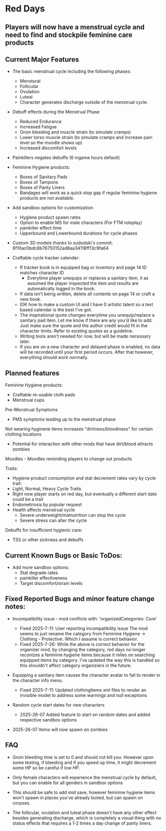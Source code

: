 # Red Days

## Players will now have a menstrual cycle and need to find and stockpile feminine care products

## Current Major Features
- The basic menstrual cycle including the following phases:
    - Menstural
    - Follicular
    - Ovulation
    - Luteal
    - Character generates discharge outside of the menstrual cycle.

- Debuff effects during the Menstrual Phase
    - Reduced Endurance
    - Increased Fatigue
    - Groin bleeding and muscle strain (to simulate cramps)
    - Lower torso muscle strain (to simulate cramps and increase pain level so the moodle shows up)
    - Increased discomfort levels

- Painkillers negates debuffs (6 ingame hours default)

- Feminine Hygiene products:
    - Boxes of Sanitary Pads
    - Boxes of Tampons
    - Boxes of Panty Liners
    - Bandages will work as a quick stop gap if regular feminine hygiene products are not available.

- Add sandbox options for customization
    - Hygiene product spawn rates
    - Option to enable MS for male characters (For FTM roleplay)
    - painkiller effect time
    - Upperbound and Lowerbound durations for cycle phases

- Custom 3D models thanks to sudodski's commit: 6f10ac0bdc8b76750152ad8aa34118ff13c9fa64

- Craftable cycle tracker calendar:
    - If tracker book is in equipped bag or inventory and page 14 ID matches character ID
        - Everytime player unequips or replaces a sanitary item, it as assumed the player 
            inspected the item and results are automatically logged in the book.
    - If data isn't being written, delete all contents on page 14 or craft a new book.
    - IDK how to make a custom UI and I have 0 artistic talent so a text based calendar is the best I've got.
    - The inspirational quote changes everytime you unequip/replace a sanitary pad item.
        Let me know if there are any you'd like to add. Just make sure the quote and the author credit would fit in the character limits. Refer to existing quotes as a guideline.
    - Writing tools aren't needed for now, but will be made necessary later.
    - If you are on a new character and delayed phase is enabled, no data will be recorded until your first period occurs. After that however, everything should work normally.

## Planned features

Feminine Hygiene products:
- Craftable re-usable cloth pads
- Menstrual cups

Pre-Menstrual Symptoms
- PMS symptoms leading up to the menstrual phase

Not wearing hyginene items increases "dirtiness/bloodiness" for certain clothing locations
- Potential for interaction with other mods that have dirt/blood attracts zombies

Moodles
    - Moodles reminding players to change out products

Traits:
- Hygiene product consumption and stat decrement rates vary by cycle trait:
- Light, Normal, Heavy Cycle Traits
- Right now player starts on red day, but eventually a different start date could be a trait
- Endometriosis by popular request
- Health affects menstrual cycle
    - Severe underweight/malnutrition can stop the cycle
    - Severe stress can alter the cycle

Debuffs for insufficient hygienic care:
- TSS or other sickness and debuffs

## Current Known Bugs or Basic ToDos:
- Add more sandbox options:
    - Stat degrade rates
    - painkiller effectiveness
    - Target discomfort/strain levels

## Fixed Reported Bugs and minor feature change notes:
- Incompatibility issue - mod conflicts with: 'organizedCategories: Core'
    - Fixed 2025-7-11: User reporting incompatibility issue
        The mod seems to just rename the category from Feminine Hygiene -> Clothing - Protective. Which I assume is correct behavior.
    - Fixed 2025-7-26: While the above is correct behavior for the organizer mod, by changing the category, red days no longer reconizes a feminine hygiene items because it relies on searching equipped items by category. I've updated the way this is handled so this shouldn't affect category organiziers in the future.

- Equipping a sanitary item causes the character avatar to fail to render in the character info menu.
    - Fixed 2025-7-11: Updated clothingItems xml files to render an invisible model to address some warnings and null exceptions

- Random cycle start dates for new characters
    - 2025-26-07 Added feature to start on random dates and added respective sandbox options

- 2025-26-07 Items will now spawn on zombies

## FAQ
- Groin bleeding time is set to 0 and should not kill you. However upon some testing, if bleeding and if you speed up time, it might decrement some HP so be careful if low HP.

- Only female characters will experience the menstrual cycle by default, but you can enable for all genders in sandbox options

- This should be safe to add mid save, however feminine hygiene items won't spawn in places you've already looted, but can spawn on corpses.

- The follicular, ovulation and luteal phase doesn't have any other effect besides generating discharge, which is completely a visual thing with no status effects that requires a 1-2 times a day change of panty liners.
